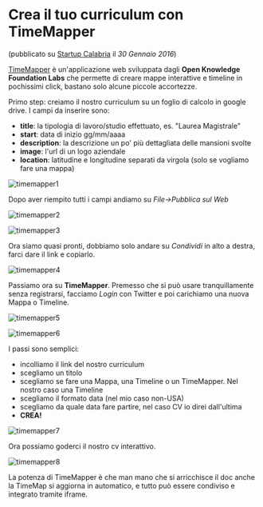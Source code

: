 # Crea il tuo curriculum con TimeMapper #
(pubblicato su [Startup Calabria](http://www.startupcalabria.com/crea-il-tuo-curriculum-con-timemapper/) il *30 Gennaio 2016*)

[TimeMapper](http://timemapper.okfnlabs.org/) è un'applicazione web sviluppata dagli **Open Knowledge Foundation Labs** che permette di creare mappe interattive e timeline in pochissimi click, bastano solo alcune piccole accortezze.

Primo step: creiamo il nostro curriculum su un foglio di calcolo in google drive. I campi da inserire sono:
  - **title**: la tipologia di lavoro/studio effettuato, es. "Laurea Magistrale"
  - **start**: data di inizio gg/mm/aaaa
  - **description**: la descrizione un po' più dettagliata delle mansioni svolte
  - **image**: l'url di un logo aziendale
  - **location**: latitudine e longitudine separati da virgola (solo se vogliamo fare una mappa)
  
![timemapper1](https://github.com/nickprock/dataculture_osm/blob/master/img/timemapper-1.png)

Dopo aver riempito tutti i campi andiamo su *File->Pubblica sul Web*
 
![timemapper2](https://github.com/nickprock/dataculture_osm/blob/master/img/timemapper-2.png)

![timemapper3](https://github.com/nickprock/dataculture_osm/blob/master/img/timemapper-3.png)

Ora siamo quasi pronti, dobbiamo solo andare su *Condividi* in alto a destra, farci dare il link e copiarlo.
 
![timemapper4](https://github.com/nickprock/dataculture_osm/blob/master/img/timemapper-4.png)

Passiamo ora su **TimeMapper**. Premesso che si può usare tranquillamente senza registrarsi, facciamo *Login* con Twitter e poi carichiamo una nuova Mappa o Timeline.

![timemapper5](https://github.com/nickprock/dataculture_osm/blob/master/img/timemapper-5.png)

![timemapper6](https://github.com/nickprock/dataculture_osm/blob/master/img/timemapper6.png)

I passi sono semplici:
  - incolliamo il link del nostro curriculum
  - scegliamo un titolo
  - scegliamo se fare una Mappa, una Timeline o un TimeMapper. Nel nostro caso una Timeline
  - scegliamo il formato data (nel mio caso non-USA)
  - scegliamo da quale data fare partire, nel caso CV io direi dall'ultima
  - **CREA!**

![timemapper7](https://github.com/nickprock/dataculture_osm/blob/master/img/timemapper7.png)

Ora possiamo goderci il nostro cv interattivo.

![timemapper8](https://github.com/nickprock/dataculture_osm/blob/master/img/timemapper8.png)

La potenza di TimeMapper è che man mano che si arricchisce il doc anche la TimeMap si aggiorna in automatico, e tutto può essere condiviso e integrato tramite iframe.
